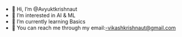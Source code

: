 - 👋 Hi, I’m @Avyuktkrishnaut
- 👀 I’m interested in AI & ML
- 🌱 I’m currently learning Basics
- 🥸 You can reach me through my email:-vikashkrishnaut@gmail.com

<!---
Avyuktkrishnaut/Avyuktkrishnaut is a ✨ special ✨ repository because its `README.md` (this file) appears on your GitHub profile.
You can click the Preview link to take a look at your changes.
--->
